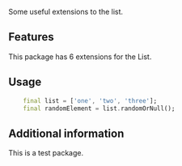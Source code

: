 Some useful extensions to the list.

## Features

This package has 6 extensions for the List.

## Usage

```dart
    final list = ['one', 'two', 'three'];
    final randomElement = list.randomOrNull();
```

## Additional information

This is a test package.
